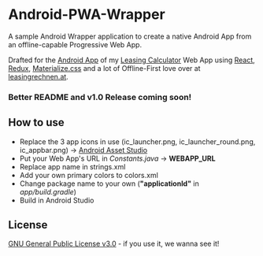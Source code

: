 # Android-PWA-Wrapper

A sample Android Wrapper application to create a native Android App from an offline-capable Progressive Web App.

Drafted for the [Android App](https://play.google.com/store/apps/details?id=at.xtools.leasingrechner&utm_source=github.com&utm_medium=link&utm_campaign=store_visit) of my [Leasing Calculator](https://www.leasingrechnen.at) Web App using [React](https://github.com/facebook/react), [Redux](https://github.com/reactjs/redux), [Materialize.css](https://github.com/Dogfalo/materialize) and a lot of Offline-First love over at [leasingrechnen.at](https://www.leasingrechnen.at).

### Better README and v1.0 Release coming soon!

## How to use
- Replace the 3 app icons in use (ic_launcher.png, ic_launcher_round.png, ic_appbar.png) -> [Android Asset Studio](https://romannurik.github.io/AndroidAssetStudio)
- Put your Web App's URL in *Constants.java* -> **WEBAPP_URL**
- Replace app name in strings.xml 
- Add your own primary colors to colors.xml
- Change package name to your own (**"applicationId"** in *app/build.gradle*)
- Build in Android Studio

## License
[GNU General Public License v3.0](https://www.gnu.org/licenses/gpl-3.0.en.html) - if you use it, we wanna see it!
